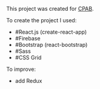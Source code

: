 This project was created for [CPAB](https://cpab.pl).

To create the project I used:

- #React.js (create-react-app)
- #Firebase
- #Bootstrap (react-bootstrap)
- #Sass
- #CSS Grid

To improve:

- add Redux
